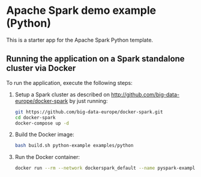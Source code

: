 # Apache Spark demo example (Python)
This is a starter app for the Apache Spark Python template.

## Running the application on a Spark standalone cluster via Docker

To run the application, execute the following steps:

1. Setup a Spark cluster as described on http://github.com/big-data-europe/docker-spark by just running: 
    ```bash
    git https://github.com/big-data-europe/docker-spark.git
    cd docker-spark
    docker-compose up -d
    ```
2. Build the Docker image:
    ```bash
    bash build.sh python-example examples/python
    ```
3. Run the Docker container:
    ```bash
    docker run --rm --network dockerspark_default --name pyspark-example fcjbispo/fbnet-spark-python-example:3.4.1-hadoop3.3
    ```